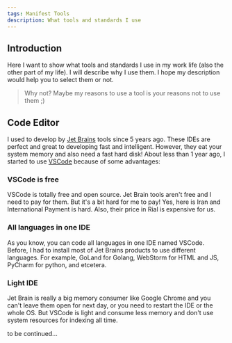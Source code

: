 ```yaml
---
tags: Manifest Tools
description: What tools and standards I use
---
```


## Introduction

Here I want to show what tools and standards I use in my work life (also the other part of my life). I will describe why I use them. I hope my description would help you to select them or not.

> Why not? Maybe my reasons to use a tool is your reasons not to use them ;)

## Code Editor

I used to develop by [Jet Brains](https://www.jetbrains.com/) tools since 5 years ago. These IDEs are perfect and great to developing fast and intelligent. However, they eat your system memory and also need a fast hard disk! About less than 1 year ago, I started to use [VSCode](https://code.visualstudio.com/) because of some advantages:

### VSCode is free

VSCode is totally free and open source. Jet Brain tools aren't free and I need to pay for them. But it's a bit hard for me to pay! Yes, here is Iran and International Payment is hard. Also, their price in Rial is expensive for us.

### All languages in one IDE

As you know, you can code all languages in one IDE named VSCode. Before, I had to install most of Jet Brains products to use different languages. For example, GoLand for Golang, WebStorm for HTML and JS, PyCharm for python, and etcetera.

### Light IDE
Jet Brain is really a big memory consumer like Google Chrome and you can't leave them open for next day, or you need to restart the IDE or the whole OS. But VSCode is light and consume less memory and don't use system resources for indexing all time.

to be continued...
